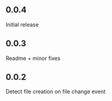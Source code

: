 0.0.4
-----
Initial release

0.0.3
-----
Readme + minor fixes

0.0.2
-----
Detect file creation on file change event


